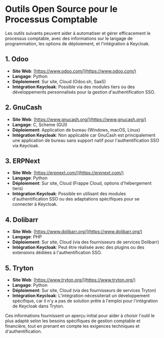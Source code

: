 # Outils Open Source pour le Processus Comptable

Les outils suivants peuvent aider à automatiser et gérer efficacement le processus comptable, avec des informations sur le langage de programmation, les options de déploiement, et l'intégration à Keycloak.

## 1. Odoo

- **Site Web**: [https://www.odoo.com/](https://www.odoo.com/)
- **Langage**: Python
- **Déploiement**: Sur site, Cloud (Odoo.sh, SaaS)
- **Intégration Keycloak**: Possible via des modules tiers ou des développements personnalisés pour la gestion d'authentification SSO.

## 2. GnuCash

- **Site Web**: [https://www.gnucash.org/](https://www.gnucash.org/)
- **Langage**: C, Scheme (GUI)
- **Déploiement**: Application de bureau (Windows, macOS, Linux)
- **Intégration Keycloak**: Non applicable car GnuCash est principalement une application de bureau sans support natif pour l'authentification SSO via Keycloak.

## 3. ERPNext

- **Site Web**: [https://erpnext.com/](https://erpnext.com/)
- **Langage**: Python
- **Déploiement**: Sur site, Cloud (Frappe Cloud, options d'hébergement tiers)
- **Intégration Keycloak**: Possible en utilisant des modules d'authentification SSO ou des adaptations spécifiques pour se connecter à Keycloak.

## 4. Dolibarr

- **Site Web**: [https://www.dolibarr.org/](https://www.dolibarr.org/)
- **Langage**: PHP
- **Déploiement**: Sur site, Cloud (via des fournisseurs de services Dolibarr)
- **Intégration Keycloak**: Peut être réalisée avec des plugins ou des extensions dédiées à l'authentification SSO.

## 5. Tryton

- **Site Web**: [https://www.tryton.org/](https://www.tryton.org/)
- **Langage**: Python
- **Déploiement**: Sur site, Cloud (via des fournisseurs de services Tryton)
- **Intégration Keycloak**: L'intégration nécessiterait un développement spécifique, car il n'y a pas de solution prête à l'emploi pour l'intégration de Keycloak dans Tryton.

Ces informations fournissent un aperçu initial pour aider à choisir l'outil le plus adapté selon les besoins spécifiques de gestion comptable et financière, tout en prenant en compte les exigences techniques et d'authentification.
